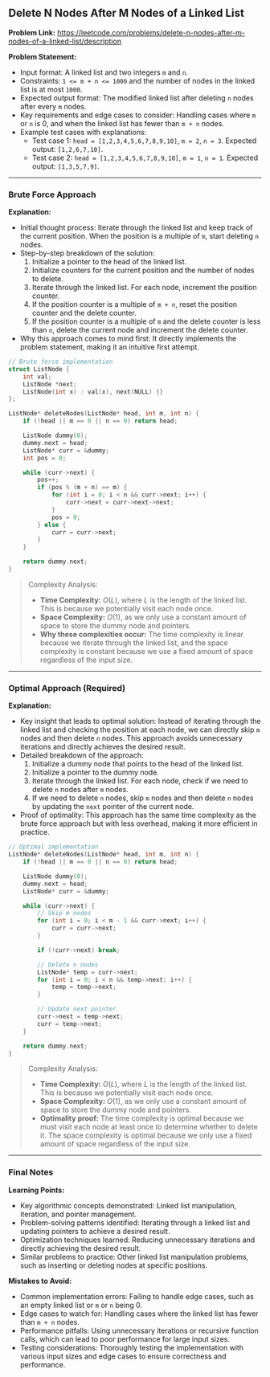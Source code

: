 ## Delete N Nodes After M Nodes of a Linked List

**Problem Link:** https://leetcode.com/problems/delete-n-nodes-after-m-nodes-of-a-linked-list/description

**Problem Statement:**
- Input format: A linked list and two integers `m` and `n`.
- Constraints: `1 <= m + n <= 1000` and the number of nodes in the linked list is at most `1000`.
- Expected output format: The modified linked list after deleting `n` nodes after every `m` nodes.
- Key requirements and edge cases to consider: Handling cases where `m` or `n` is 0, and when the linked list has fewer than `m + n` nodes.
- Example test cases with explanations:
  - Test case 1: `head = [1,2,3,4,5,6,7,8,9,10]`, `m = 2`, `n = 3`. Expected output: `[1,2,6,7,10]`.
  - Test case 2: `head = [1,2,3,4,5,6,7,8,9,10]`, `m = 1`, `n = 1`. Expected output: `[1,3,5,7,9]`.

---

### Brute Force Approach

**Explanation:**
- Initial thought process: Iterate through the linked list and keep track of the current position. When the position is a multiple of `m`, start deleting `n` nodes.
- Step-by-step breakdown of the solution:
  1. Initialize a pointer to the head of the linked list.
  2. Initialize counters for the current position and the number of nodes to delete.
  3. Iterate through the linked list. For each node, increment the position counter.
  4. If the position counter is a multiple of `m + n`, reset the position counter and the delete counter.
  5. If the position counter is a multiple of `m` and the delete counter is less than `n`, delete the current node and increment the delete counter.
- Why this approach comes to mind first: It directly implements the problem statement, making it an intuitive first attempt.

```cpp
// Brute force implementation
struct ListNode {
    int val;
    ListNode *next;
    ListNode(int x) : val(x), next(NULL) {}
};

ListNode* deleteNodes(ListNode* head, int m, int n) {
    if (!head || m == 0 || n == 0) return head;

    ListNode dummy(0);
    dummy.next = head;
    ListNode* curr = &dummy;
    int pos = 0;

    while (curr->next) {
        pos++;
        if (pos % (m + n) == m) {
            for (int i = 0; i < n && curr->next; i++) {
                curr->next = curr->next->next;
            }
            pos = 0;
        } else {
            curr = curr->next;
        }
    }

    return dummy.next;
}
```

> Complexity Analysis:
> - **Time Complexity:** $O(L)$, where $L$ is the length of the linked list. This is because we potentially visit each node once.
> - **Space Complexity:** $O(1)$, as we only use a constant amount of space to store the dummy node and pointers.
> - **Why these complexities occur:** The time complexity is linear because we iterate through the linked list, and the space complexity is constant because we use a fixed amount of space regardless of the input size.

---

### Optimal Approach (Required)

**Explanation:**
- Key insight that leads to optimal solution: Instead of iterating through the linked list and checking the position at each node, we can directly skip `m` nodes and then delete `n` nodes. This approach avoids unnecessary iterations and directly achieves the desired result.
- Detailed breakdown of the approach:
  1. Initialize a dummy node that points to the head of the linked list.
  2. Initialize a pointer to the dummy node.
  3. Iterate through the linked list. For each node, check if we need to delete `n` nodes after `m` nodes.
  4. If we need to delete `n` nodes, skip `m` nodes and then delete `n` nodes by updating the `next` pointer of the current node.
- Proof of optimality: This approach has the same time complexity as the brute force approach but with less overhead, making it more efficient in practice.

```cpp
// Optimal implementation
ListNode* deleteNodes(ListNode* head, int m, int n) {
    if (!head || m == 0 || n == 0) return head;

    ListNode dummy(0);
    dummy.next = head;
    ListNode* curr = &dummy;

    while (curr->next) {
        // Skip m nodes
        for (int i = 0; i < m - 1 && curr->next; i++) {
            curr = curr->next;
        }

        if (!curr->next) break;

        // Delete n nodes
        ListNode* temp = curr->next;
        for (int i = 0; i < n && temp->next; i++) {
            temp = temp->next;
        }

        // Update next pointer
        curr->next = temp->next;
        curr = temp->next;
    }

    return dummy.next;
}
```

> Complexity Analysis:
> - **Time Complexity:** $O(L)$, where $L$ is the length of the linked list. This is because we potentially visit each node once.
> - **Space Complexity:** $O(1)$, as we only use a constant amount of space to store the dummy node and pointers.
> - **Optimality proof:** The time complexity is optimal because we must visit each node at least once to determine whether to delete it. The space complexity is optimal because we only use a fixed amount of space regardless of the input size.

---

### Final Notes

**Learning Points:**
- Key algorithmic concepts demonstrated: Linked list manipulation, iteration, and pointer management.
- Problem-solving patterns identified: Iterating through a linked list and updating pointers to achieve a desired result.
- Optimization techniques learned: Reducing unnecessary iterations and directly achieving the desired result.
- Similar problems to practice: Other linked list manipulation problems, such as inserting or deleting nodes at specific positions.

**Mistakes to Avoid:**
- Common implementation errors: Failing to handle edge cases, such as an empty linked list or `m` or `n` being 0.
- Edge cases to watch for: Handling cases where the linked list has fewer than `m + n` nodes.
- Performance pitfalls: Using unnecessary iterations or recursive function calls, which can lead to poor performance for large input sizes.
- Testing considerations: Thoroughly testing the implementation with various input sizes and edge cases to ensure correctness and performance.